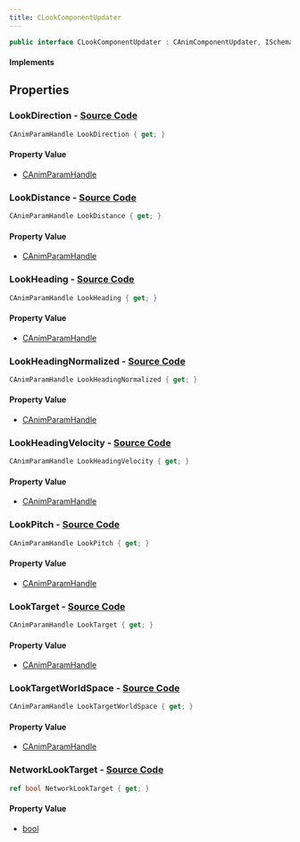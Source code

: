 ```yaml
---
title: CLookComponentUpdater
---
```


```csharp
public interface CLookComponentUpdater : CAnimComponentUpdater, ISchemaClass<CAnimComponentUpdater>, ISchemaClass<CLookComponentUpdater>, ISchemaField, ISchemaClass, INativeHandle
```

#### Implements

## Properties

### **LookDirection** - [Source Code](https://github.com/swiftly-solution/swiftlys2/blob/main/managed/src/SwiftlyS2.Generated/Schemas/Interfaces/CLookComponentUpdater.cs#L26)

```csharp
CAnimParamHandle LookDirection { get; }
```

#### Property Value

- [CAnimParamHandle](/docs/api/shared/schemadefinitions/canimparamhandle)

### **LookDistance** - [Source Code](https://github.com/swiftly-solution/swiftlys2/blob/main/managed/src/SwiftlyS2.Generated/Schemas/Interfaces/CLookComponentUpdater.cs#L24)

```csharp
CAnimParamHandle LookDistance { get; }
```

#### Property Value

- [CAnimParamHandle](/docs/api/shared/schemadefinitions/canimparamhandle)

### **LookHeading** - [Source Code](https://github.com/swiftly-solution/swiftlys2/blob/main/managed/src/SwiftlyS2.Generated/Schemas/Interfaces/CLookComponentUpdater.cs#L16)

```csharp
CAnimParamHandle LookHeading { get; }
```

#### Property Value

- [CAnimParamHandle](/docs/api/shared/schemadefinitions/canimparamhandle)

### **LookHeadingNormalized** - [Source Code](https://github.com/swiftly-solution/swiftlys2/blob/main/managed/src/SwiftlyS2.Generated/Schemas/Interfaces/CLookComponentUpdater.cs#L18)

```csharp
CAnimParamHandle LookHeadingNormalized { get; }
```

#### Property Value

- [CAnimParamHandle](/docs/api/shared/schemadefinitions/canimparamhandle)

### **LookHeadingVelocity** - [Source Code](https://github.com/swiftly-solution/swiftlys2/blob/main/managed/src/SwiftlyS2.Generated/Schemas/Interfaces/CLookComponentUpdater.cs#L20)

```csharp
CAnimParamHandle LookHeadingVelocity { get; }
```

#### Property Value

- [CAnimParamHandle](/docs/api/shared/schemadefinitions/canimparamhandle)

### **LookPitch** - [Source Code](https://github.com/swiftly-solution/swiftlys2/blob/main/managed/src/SwiftlyS2.Generated/Schemas/Interfaces/CLookComponentUpdater.cs#L22)

```csharp
CAnimParamHandle LookPitch { get; }
```

#### Property Value

- [CAnimParamHandle](/docs/api/shared/schemadefinitions/canimparamhandle)

### **LookTarget** - [Source Code](https://github.com/swiftly-solution/swiftlys2/blob/main/managed/src/SwiftlyS2.Generated/Schemas/Interfaces/CLookComponentUpdater.cs#L28)

```csharp
CAnimParamHandle LookTarget { get; }
```

#### Property Value

- [CAnimParamHandle](/docs/api/shared/schemadefinitions/canimparamhandle)

### **LookTargetWorldSpace** - [Source Code](https://github.com/swiftly-solution/swiftlys2/blob/main/managed/src/SwiftlyS2.Generated/Schemas/Interfaces/CLookComponentUpdater.cs#L30)

```csharp
CAnimParamHandle LookTargetWorldSpace { get; }
```

#### Property Value

- [CAnimParamHandle](/docs/api/shared/schemadefinitions/canimparamhandle)

### **NetworkLookTarget** - [Source Code](https://github.com/swiftly-solution/swiftlys2/blob/main/managed/src/SwiftlyS2.Generated/Schemas/Interfaces/CLookComponentUpdater.cs#L32)

```csharp
ref bool NetworkLookTarget { get; }
```

#### Property Value

- [bool](https://learn.microsoft.com/dotnet/api/system.boolean)

